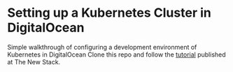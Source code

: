 # Setting up a Kubernetes Cluster in DigitalOcean
Simple walkthrough of configuring a development environment of Kubernetes in DigitalOcean
Clone this repo and follow the [tutorial](http://thenewstack.io/tutorial-configuring-ultimate-development-environment-kubernetes/) published at The New Stack.

